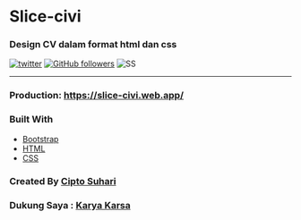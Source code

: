 
# Slice-civi
### Design CV dalam format html dan css

[![twitter](https://img.shields.io/twitter/follow/hari_kun?style=social)](https://twitter.com/hari_kun)
[![GitHub followers](https://img.shields.io/github/followers/harikun.svg?style=social&label=Follow&maxAge=2592000)](https://github.com/harikun?tab=followers)
![SS](https://scontent.fsub3-2.fna.fbcdn.net/v/t39.30808-6/256776653_4592814244142388_8042374290341244539_n.jpg?_nc_cat=104&ccb=1-5&_nc_sid=0debeb&_nc_eui2=AeFTQpPR5N4UbPpU23HyOSHEqTnArO4zcKypOcCs7jNwrEYCJqJSqBgi3A0mk-nMorATsaU51maEmOn15eljXrCS&_nc_ohc=E1DuWRgrMtsAX8PzgsO&_nc_ht=scontent.fsub3-2.fna&oh=ba4b6b0fa307ff0915177d88f35c5a56&oe=6197C24A)

---
### Production: https://slice-civi.web.app/
### Built With
- [Bootstrap](https://getbootstrap.com/)
- [HTML](https://www.w3schools.com/html/)
- [CSS](https://www.w3schools.com/css/)

### Created By [Cipto Suhari](https://github.com/harikun)

### Dukung Saya : [Karya Karsa](https://karyakarsa.com/ciptosuhari)


